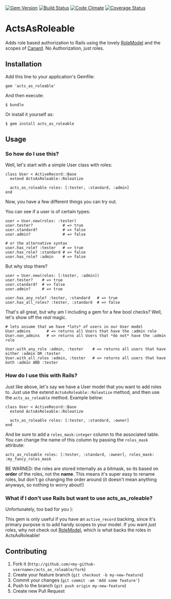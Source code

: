 [![Gem Version](https://badge.fury.io/rb/acts_as_roleable.png)](http://badge.fury.io/rb/acts_as_roleable)
[![Build Status](https://travis-ci.org/elsom25/acts_as_roleable.png?branch=master)](https://travis-ci.org/elsom25/acts_as_roleable)
[![Code Climate](https://codeclimate.com/github/elsom25/acts_as_roleable.png)](https://codeclimate.com/github/elsom25/acts_as_roleable)
[![Coverage Status](https://coveralls.io/repos/elsom25/acts_as_roleable/badge.png)](https://coveralls.io/r/elsom25/acts_as_roleable)

# ActsAsRoleable

Adds role based authorization to Rails using the lovely [RoleModel](https://github.com/martinrehfeld/role_model) and the scopes of [Canard](https://github.com/james2m/canard). No Authorization, just roles.

## Installation

Add this line to your application's Gemfile:

    gem 'acts_as_roleable'

And then execute:

    $ bundle

Or install it yourself as:

    $ gem install acts_as_roleable

## Usage

### So how do I use this?

Well, let's start with a simple User class with roles:

    class User < ActiveRecord::Base
      extend ActsAsRoleable::Roleatize

      acts_as_roleable roles: [:tester, :standard, :admin]
    end

Now, you have a few different things you can try out.

You can see if a user is of certain types:

    user = User.new(roles: :tester)
    user.tester?             # => true
    user.standard?           # => false
    user.admin?              # => false

    # or the alternative syntax
    user.has_role? :tester   # => true
    user.has_role? :standard # => false
    user.has_role? :admin    # => false

But why stop there?

    user = User.new(roles: [:tester, :admin])
    user.tester?    # => true
    user.standard?  # => false
    user.admin?     # => true

    user.has_any_role? :tester, :standard   # => true
    user.has_all_roles? :tester, :standard  # => false

That's all great, but why am I including a gem for a few bool checks? Well, let's show off the *real* magic.

    # lets assume that we have *lots* of users in our User model
    User.admins       # => returns all Users that have the :admin role
    User.non_admins   # => returns all Users that *do not* have the :admin role

    User.with_any_role :admin, :tester    # => returns all users that have either :admin OR :tester
    User.with_all_roles :admin, :tester   # => returns all users that have both :admin AND :tester

### How do I use this with Rails?

Just like above, let's say we have a User model that you want to add roles to. Just use the extend `ActsAsRoleable::Roleatize` method, and then use the `acts_as_roleable` method. Example below:

    class User < ActiveRecord::Base
      extend ActsAsRoleable::Roleatize

      acts_as_roleable roles: [:tester, :standard, :owner]
    end

And be sure to add a `roles_mask:integer` column to the associated table. You can change the name of this column by passing the `roles_mask` attribute:

    acts_as_roleable roles: [:tester, :standard, :owner], roles_mask: :my_fancy_roles_mask

BE WARNED: the roles are stored internally as a bitmask, so its based on **order** of the roles, not the **name**. This means it's super easy to rename roles, but don't go changing the order around (it doesn't mean anything anyways, so nothing to worry about!)

### What if I don't use Rails but want to use acts\_as\_roleable?

Unfortunately, too bad for you ):

This gem is only useful if you have an `active_record` backing, since it's primary purpose is to add handy scopes to your model. If you want *just* roles, why not check out [RoleModel](https://github.com/martinrehfeld/role_model), which is what backs the roles in ActsAsRoleable!

## Contributing

1. Fork it (`http://github.com/<my-github-username>/acts_as_roleable/fork`)
2. Create your feature branch (`git checkout -b my-new-feature`)
3. Commit your changes (`git commit -am 'Add some feature'`)
4. Push to the branch (`git push origin my-new-feature`)
5. Create new Pull Request

